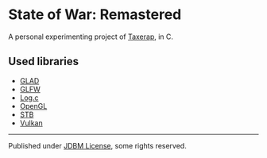 # State of War: Remastered

A personal experimenting project of [Taxerap](https://github.com/Taxerap), in C.  

## Used libraries

- [GLAD](https://github.com/Dav1dde/glad)
- [GLFW](https://www.glfw.org)
- [Log.c](https://github.com/rxi/log.c)
- [OpenGL](https://www.opengl.org)
- [STB](https://github.com/nothings/stb)
- [Vulkan](https://www.khronos.org/vulkan)

---

Published under [JDBM License](https://github.com/mhtvsSFrpHdE/ipcui/blob/master/LICENSE_JDBM), some rights reserved.
